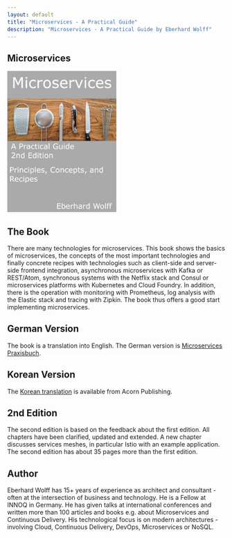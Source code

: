 ```yaml
---
layout: default
title: "Microservices - A Practical Guide"
description: "Microservices - A Practical Guide by Eberhard Wolff"
---
```


Microservices
---

<img src="images/book.jpg" width="50%" />

## The Book

There are many technologies for microservices. This book shows the
basics of microservices, the concepts of the most important
technologies and finally concrete recipes with technologies such as
client-side and server-side frontend integration, asynchronous
microservices with Kafka or REST/Atom, synchronous systems with the
Netflix stack and Consul or microservices platforms with Kubernetes
and Cloud Foundry. In addition, there is the operation with monitoring
with Prometheus, log analysis with the Elastic stack and tracing with
Zipkin. The book thus offers a good start implementing microservices.

## German Version

The book is a translation into English. The German version is
[Microservices Praxisbuch](http://microservices-praxisbuch.de).

## Korean Version

The [Korean
translation](http://acornpub.co.kr/book/microservices-guide-2e) is
available from Acorn Publishing.

## 2nd Edition

The second edition is based on the feedback about the first
edition. All chapters have been clarified, updated and extended. A new
chapter discusses services meshes, in particular Istio with an example
application. The second edition has about 35 pages more than the first
edition.

## Author

Eberhard Wolff has 15+ years of experience as architect and
consultant - often at the intersection of business and technology. He
is a Fellow at INNOQ in Germany. He has given talks at international
conferences and written more than 100 articles and books e.g. about
Microservices and Continuous Delivery. His technological focus is on
modern architectures - involving Cloud, Continuous Delivery, DevOps,
Microservices or NoSQL.

